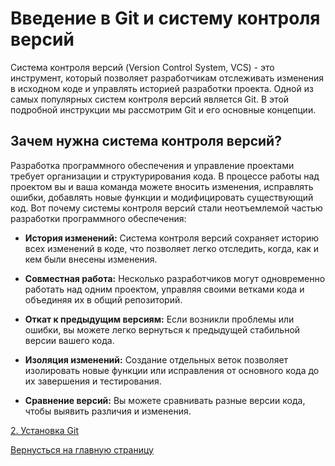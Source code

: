 # Введение в Git и систему контроля версий

Система контроля версий (Version Control System, VCS) - это инструмент, который позволяет разработчикам отслеживать изменения в исходном коде и управлять историей разработки проекта. Одной из самых популярных систем контроля версий является Git. В этой подробной инструкции мы рассмотрим Git и его основные концепции.

## Зачем нужна система контроля версий?

Разработка программного обеспечения и управление проектами требует организации и структурирования кода. В процессе работы над проектом вы и ваша команда можете вносить изменения, исправлять ошибки, добавлять новые функции и модифицировать существующий код. Вот почему системы контроля версий стали неотъемлемой частью разработки программного обеспечения:

- **История изменений:** Система контроля версий сохраняет историю всех изменений в коде, что позволяет легко отследить, когда, как и кем были внесены изменения.

- **Совместная работа:** Несколько разработчиков могут одновременно работать над одним проектом, управляя своими ветками кода и объединяя их в общий репозиторий.

- **Откат к предыдущим версиям:** Если возникли проблемы или ошибки, вы можете легко вернуться к предыдущей стабильной версии вашего кода.

- **Изоляция изменений:** Создание отдельных веток позволяет изолировать новые функции или исправления от основного кода до их завершения и тестирования.

- **Сравнение версий:** Вы можете сравнивать разные версии кода, чтобы выявить различия и изменения.

[2. Установка Git](instal.md)

[Вернусться на главную страницу](../readme.md)